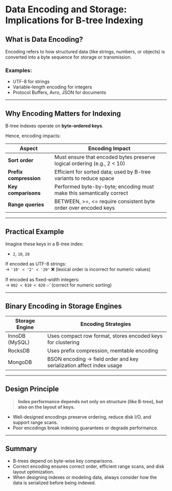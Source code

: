 # Data Encoding and Storage: Implications for B-tree Indexing

## What is Data Encoding?

Encoding refers to how structured data (like strings, numbers, or objects) is converted into a byte sequence for storage or transmission.

### Examples:
- UTF-8 for strings
- Variable-length encoding for integers
- Protocol Buffers, Avro, JSON for documents

---

## Why Encoding Matters for Indexing

B-tree indexes operate on **byte-ordered keys**.

Hence, encoding impacts:

| Aspect               | Encoding Impact                                                                 |
|----------------------|----------------------------------------------------------------------------------|
| **Sort order**       | Must ensure that encoded bytes preserve logical ordering (e.g., 2 < 10)         |
| **Prefix compression** | Efficient for sorted data; used by B-tree variants to reduce space            |
| **Key comparisons**  | Performed byte-by-byte; encoding must make this semantically correct            |
| **Range queries**    | BETWEEN, >=, <= require consistent byte order over encoded keys                 |

---

## Practical Example

Imagine these keys in a B-tree index:

- `2`, `10`, `20`

If encoded as UTF-8 strings:  
→ `'10' < '2' < '20'` ❌ (lexical order is incorrect for numeric values)

If encoded as fixed-width integers:  
→ `002 < 010 < 020` ✅ (correct for numeric sorting)

---

## Binary Encoding in Storage Engines

| Storage Engine | Encoding Strategies                                   |
|----------------|--------------------------------------------------------|
| InnoDB (MySQL) | Uses compact row format, stores encoded keys for clustering |
| RocksDB        | Uses prefix compression, memtable encoding             |
| MongoDB        | BSON encoding → field order and key serialization affect index usage |

---

## Design Principle

> **Index performance depends not only on structure (like B-tree), but also on the layout of keys.**

- Well-designed encodings preserve ordering, reduce disk I/O, and support range scans.
- Poor encodings break indexing guarantees or degrade performance.

---

## Summary

- B-trees depend on byte-wise key comparisons.
- Correct encoding ensures correct order, efficient range scans, and disk layout optimization.
- When designing indexes or modeling data, always consider how the data is serialized before being indexed.
